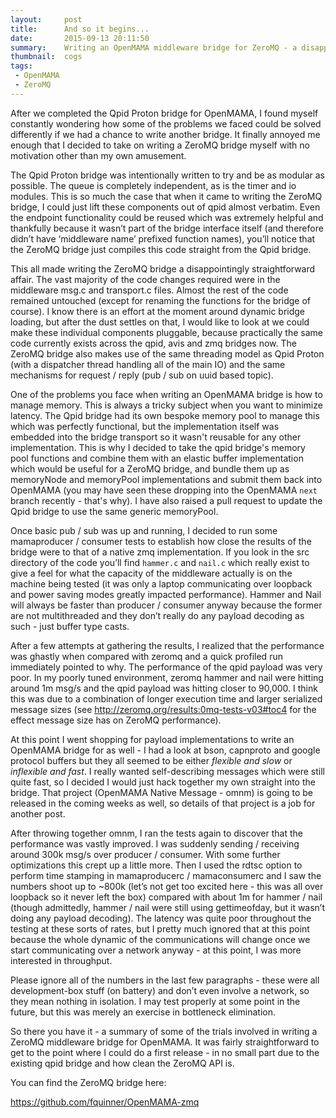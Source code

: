 ```yaml
---
layout:     post
title:      And so it begins...
date:       2015-09-13 20:11:50
summary:    Writing an OpenMAMA middleware bridge for ZeroMQ - a disappointingly straightforward affair.
thumbnail:  cogs
tags:
 - OpenMAMA
 - ZeroMQ
---
```


After we completed the Qpid Proton bridge for OpenMAMA, I found myself 
constantly wondering how some of the problems we faced could be solved 
differently if we had a chance to write another bridge. It finally 
annoyed me enough that I decided to take on writing a ZeroMQ bridge 
myself with no motivation other than my own amusement.

The Qpid Proton bridge was intentionally written to try and be as modular as
possible. The queue is completely independent, as is the timer and io modules.
This is so much the case that when it came to writing the ZeroMQ bridge, I
could just lift these components out of qpid almost verbatim. Even the 
endpoint functionality could be reused which was extremely helpful and 
thankfully because it wasn’t part of the bridge interface itself (and 
therefore didn’t have ‘middleware name’ prefixed function names), you’ll 
notice that the ZeroMQ bridge just compiles this code straight from the 
Qpid bridge.

This all made writing the ZeroMQ bridge a disappointingly straightforward affair.
The vast majority of the code changes required were in the middleware msg.c
and transport.c files. Almost the rest of the code remained untouched
(except for renaming the functions for the bridge of course). I know there is
an effort at the moment around dynamic bridge loading, but after the dust
settles on that, I would like to look at we could make these individual
components pluggable, because practically the same code currently exists
across the qpid, avis and zmq bridges now. The ZeroMQ bridge also makes use of 
the same threading model as Qpid Proton (with a dispatcher thread handling all
of the main IO) and the same mechanisms for request / reply (pub / sub on uuid
based topic).

One of the problems you face when writing an OpenMAMA bridge is how to manage
memory. This is always a tricky subject when you want to minimize latency.
The Qpid bridge had its own bespoke memory pool to manage this which was
perfectly functional, but the implementation itself was embedded into the
bridge transport so it wasn't reusable for any other implementation. This is
why I decided to take the qpid bridge's memory pool functions and combine them
with an elastic buffer implementation which would be useful for a ZeroMQ
bridge, and bundle them up as memoryNode and memoryPool implementations and
submit them back into OpenMAMA (you may have seen these dropping into the
OpenMAMA `next` branch recently - that's why). I have also raised a pull 
request to update the Qpid bridge to use the same generic memoryPool.

Once basic pub / sub was up and running, I decided to run some mamaproducer / 
consumer tests to establish how close the results of the bridge were to that 
of a native zmq implementation. If you look in the src directory of the code 
you’ll find `hammer.c` and `nail.c` which really exist to give a feel for what 
the capacity of the middleware actually is on the machine being tested (it was
only a laptop communicating over loopback and power saving modes greatly 
impacted performance). Hammer and Nail will always be faster than producer / 
consumer anyway because the former are not multithreaded and they don’t really
do any payload decoding as such - just buffer type casts.

After a few attempts at gathering the results, I realized that the performance
was ghastly when compared with zeromq and a quick profiled run immediately 
pointed to why. The performance of the qpid payload was very poor. In my poorly 
tuned environment, zeromq hammer and nail were hitting around 1m msg/s and the 
qpid payload was hitting closer to 90,000. I think this was due to a combination 
of longer execution time and larger serialized message sizes (see 
http://zeromq.org/results:0mq-tests-v03#toc4 for the effect message size has on 
ZeroMQ performance).

At this point I went shopping for payload implementations to write an OpenMAMA 
bridge for as well - I had a look at bson, capnproto and google protocol buffers 
but they all seemed to be either *flexible and slow* or *inflexible and fast*. 
I really wanted self-describing messages which were still quite fast, so I 
decided I would just hack together my own straight into the bridge. That project 
(OpenMAMA Native Message - omnm) is going to be released in the coming weeks as
well, so details of that project is a job for another post.

After throwing together omnm, I ran the tests again to discover that the 
performance was vastly improved. I was suddenly sending / receiving around 300k
msg/s over producer / consumer. With some further optimizations this crept up a 
little more. Then I used the rdtsc option to perform time stamping in 
mamaproducerc / mamaconsumerc and I saw the numbers shoot up to ~800k (let’s not 
get too excited here - this was all over loopback so it never left the box) 
compared with about 1m for hammer / nail (though admittedly, hammer / nail were 
still using gettimeofday, but it wasn’t doing any payload decoding). The latency
was quite poor throughout the testing at these sorts of rates, but I pretty much 
ignored that at this point because the whole dynamic of the communications will
change once we start communicating over a network anyway - at this point, I was
more interested in throughput.

Please ignore all of the numbers in the last few paragraphs - these were all 
development-box stuff (on battery) and don’t even involve a network, so they 
mean nothing in isolation. I may test properly at some point in the future, but 
this was merely an exercise in bottleneck elimination.

So there you have it - a summary of some of the trials involved in writing a ZeroMQ
middleware bridge for OpenMAMA. It was fairly straightforward to get to the point 
where I could do a first release - in no small part due to the existing qpid bridge
and how clean the ZeroMQ API is.

You can find the ZeroMQ bridge here:

https://github.com/fquinner/OpenMAMA-zmq
